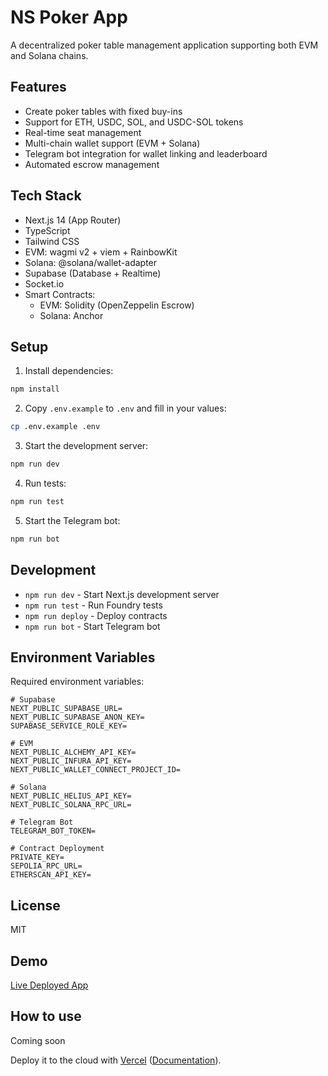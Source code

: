 # NS Poker App

A decentralized poker table management application supporting both EVM and Solana chains.

## Features

- Create poker tables with fixed buy-ins
- Support for ETH, USDC, SOL, and USDC-SOL tokens
- Real-time seat management
- Multi-chain wallet support (EVM + Solana)
- Telegram bot integration for wallet linking and leaderboard
- Automated escrow management

## Tech Stack

- Next.js 14 (App Router)
- TypeScript
- Tailwind CSS
- EVM: wagmi v2 + viem + RainbowKit
- Solana: @solana/wallet-adapter
- Supabase (Database + Realtime)
- Socket.io
- Smart Contracts:
  - EVM: Solidity (OpenZeppelin Escrow)
  - Solana: Anchor

## Setup

1. Install dependencies:
```bash
npm install
```

2. Copy `.env.example` to `.env` and fill in your values:
```bash
cp .env.example .env
```

3. Start the development server:
```bash
npm run dev
```

4. Run tests:
```bash
npm run test
```

5. Start the Telegram bot:
```bash
npm run bot
```

## Development

- `npm run dev` - Start Next.js development server
- `npm run test` - Run Foundry tests
- `npm run deploy` - Deploy contracts
- `npm run bot` - Start Telegram bot

## Environment Variables

Required environment variables:

```
# Supabase
NEXT_PUBLIC_SUPABASE_URL=
NEXT_PUBLIC_SUPABASE_ANON_KEY=
SUPABASE_SERVICE_ROLE_KEY=

# EVM
NEXT_PUBLIC_ALCHEMY_API_KEY=
NEXT_PUBLIC_INFURA_API_KEY=
NEXT_PUBLIC_WALLET_CONNECT_PROJECT_ID=

# Solana
NEXT_PUBLIC_HELIUS_API_KEY=
NEXT_PUBLIC_SOLANA_RPC_URL=

# Telegram Bot
TELEGRAM_BOT_TOKEN=

# Contract Deployment
PRIVATE_KEY=
SEPOLIA_RPC_URL=
ETHERSCAN_API_KEY=
```

## License

MIT

## Demo
[Live Deployed App](https://nextjs-tailwind-rainbowkit-starter-rouge.vercel.app/)

## How to use

Coming soon

<!-- Execute [`create-next-app`](https://github.com/vercel/next.js/tree/canary/packages/create-next-app) with [npm](https://docs.npmjs.com/cli/init) or [Yarn](https://yarnpkg.com/lang/en/docs/cli/create/) to bootstrap the example:

```bash
npx create-rainbowkit-app --example with-tailwindcss with-tailwindcss-app
# or
yarn create next-app --example with-tailwindcss with-tailwindcss-app
# or
pnpm create next-app -- --example with-tailwindcss with-tailwindcss-app
``` -->

Deploy it to the cloud with [Vercel](https://vercel.com/new?utm_source=github&utm_medium=readme&utm_campaign=next-example) ([Documentation](https://nextjs.org/docs/deployment)).
